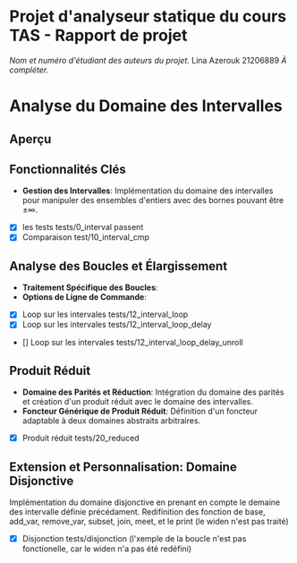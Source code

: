 # Projet d'analyseur statique du cours TAS - Rapport de projet

*Nom et numéro d'étudiant des auteurs du projet.*
Lina Azerouk 
21206889
*À compléter.*
# Analyse du Domaine des Intervalles

## Aperçu

## Fonctionnalités Clés

- **Gestion des Intervalles**: Implémentation du domaine des intervalles pour manipuler des ensembles d'entiers avec des bornes pouvant être ±∞.
- [x]  les tests  tests/0_interval passent 
- [x]  Comparaison  test/10_interval_cmp

## Analyse des Boucles et Élargissement

- **Traitement Spécifique des Boucles**: 
- **Options de Ligne de Commande**:
- [x]  Loop sur les intervales tests/12_interval_loop
- [x]  Loop sur les intervales tests/12_interval_loop_delay
- []  Loop sur les intervales tests/12_interval_loop_delay_unroll

## Produit Réduit
- **Domaine des Parités et Réduction**: Intégration du domaine des parités et création d'un produit réduit avec le domaine des intervalles.
- **Foncteur Générique de Produit Réduit**: Définition d'un foncteur adaptable à deux domaines abstraits arbitraires.
- [x]  Produit réduit tests/20_reduced


## Extension et Personnalisation: Domaine Disjonctive

Implémentation du domaine disjonctive en prenant en compte le demaine des intervalle  définie précédament.
Redifinition des fonction de base, add_var, remove_var, subset, join, meet, et le print (le widen n'est pas traité)

- [x]  Disjonction tests/disjonction (l'xemple de la boucle n'est pas fonctionelle, car le widen n'a pas été redéfini)

